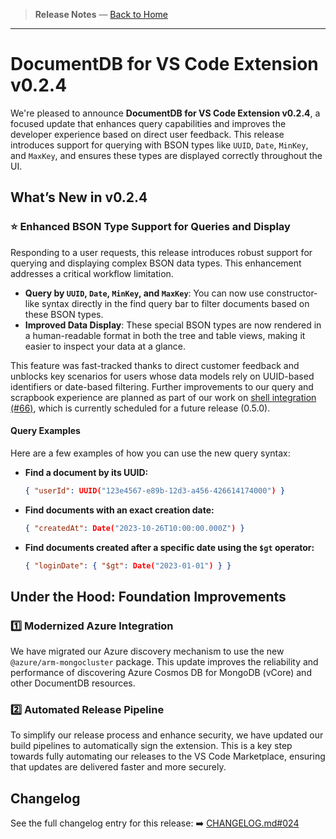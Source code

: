 <!-- Manual Section Badge or Breadcrumb -->

> **Release Notes** — [Back to Home](../index.md)

---

# DocumentDB for VS Code Extension v0.2.4

We're pleased to announce **DocumentDB for VS Code Extension v0.2.4**, a focused update that enhances query capabilities and improves the developer experience based on direct user feedback. This release introduces support for querying with BSON types like `UUID`, `Date`, `MinKey`, and `MaxKey`, and ensures these types are displayed correctly throughout the UI.

## What’s New in v0.2.4

### ⭐ **Enhanced BSON Type Support for Queries and Display**

Responding to a user requests, this release introduces robust support for querying and displaying complex BSON data types. This enhancement addresses a critical workflow limitation.

- **Query by `UUID`, `Date`, `MinKey`, and `MaxKey`**: You can now use constructor-like syntax directly in the find query bar to filter documents based on these BSON types.
- **Improved Data Display**: These special BSON types are now rendered in a human-readable format in both the tree and table views, making it easier to inspect your data at a glance.

This feature was fast-tracked thanks to direct customer feedback and unblocks key scenarios for users whose data models rely on UUID-based identifiers or date-based filtering. Further improvements to our query and scrapbook experience are planned as part of our work on [shell integration (#66)](https://github.com/microsoft/vscode-documentdb/issues/66), which is currently scheduled for a future release (0.5.0).

#### **Query Examples**

Here are a few examples of how you can use the new query syntax:

- **Find a document by its UUID:**
  ```json
  { "userId": UUID("123e4567-e89b-12d3-a456-426614174000") }
  ```
- **Find documents with an exact creation date:**
  ```json
  { "createdAt": Date("2023-10-26T10:00:00.000Z") }
  ```
- **Find documents created after a specific date using the `$gt` operator:**
  ```json
  { "loginDate": { "$gt": Date("2023-01-01") } }
  ```

## Under the Hood: Foundation Improvements

### 1️⃣ **Modernized Azure Integration**

We have migrated our Azure discovery mechanism to use the new `@azure/arm-mongocluster` package. This update improves the reliability and performance of discovering Azure Cosmos DB for MongoDB (vCore) and other DocumentDB resources.

### 2️⃣ **Automated Release Pipeline**

To simplify our release process and enhance security, we have updated our build pipelines to automatically sign the extension. This is a key step towards fully automating our releases to the VS Code Marketplace, ensuring that updates are delivered faster and more securely.

## Changelog

See the full changelog entry for this release:
➡️ [CHANGELOG.md#024](https://github.com/microsoft/vscode-documentdb/blob/main/CHANGELOG.md#024)
